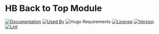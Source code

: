# HB Back to Top Module

[![Documentation](https://img.shields.io/badge/docs-references-blue?logo=hugo&style=flat-square)](https://hb.hugomods.com)
[![Used By](https://img.shields.io/badge/dynamic/json?color=success&label=used+by&query=repositories_humanize&logo=hugo&style=flat-square&url=https://api.razonyang.com/v1/github/dependents/hbstack/back-to-top)](https://github.com/hbstack/back-to-top/network/dependents)
![Hugo Requirements](https://img.shields.io/badge/dynamic/json?color=important&label=requirements&query=requirements&logo=hugo&style=flat-square&url=https://api.razonyang.com/v1/hugo/modules/github.com/hbstack/back-to-top)
[![License](https://img.shields.io/github/license/hbstack/back-to-top?style=flat-square)](https://github.com/hbstack/back-to-top/blob/main/LICENSE)
[![Version](https://img.shields.io/badge/dynamic/json?color=blue&label=version&query=name&url=https://api.razonyang.com/v1/github/tag/hbstack/back-to-top&style=flat-square)](https://github.com/hbstack/back-to-top/tags)
[![Lint](https://github.com/hbstack/back-to-top/actions/workflows/lint.yml/badge.svg?style=flat-square)](https://github.com/hbstack/back-to-top/actions/workflows/lint.yml)
